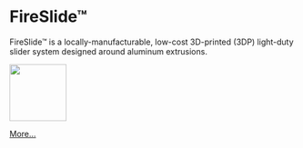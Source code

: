 # FireSlide&trade;
FireSlide&trade; is a locally-manufacturable, low-cost 3D-printed (3DP) 
light-duty slider system designed around aluminum extrusions.

<a href="F605H">
<img src="https://raw.githubusercontent.com/wiki/firepick/FireSlide/images/F605H-b.jpg" height=100px></a>

[More...](https://github.com/firepick/FireSlide/wiki)
